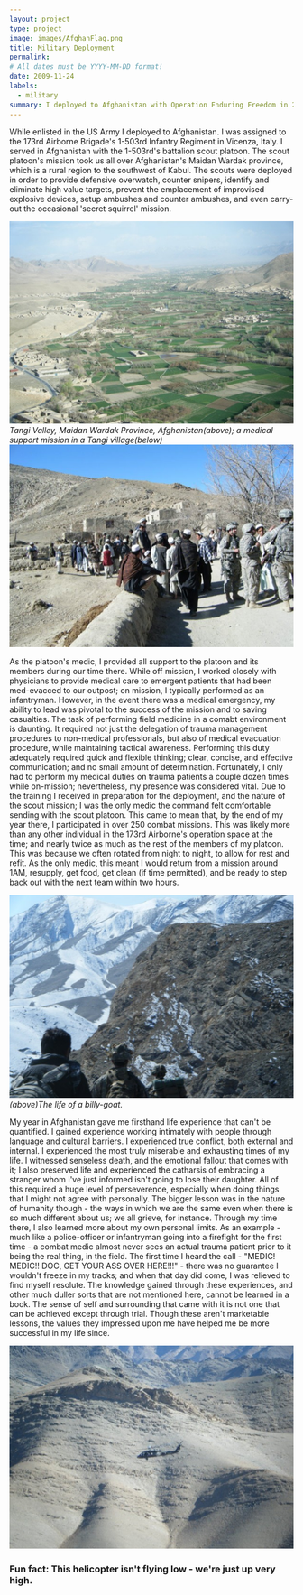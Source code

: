 ```yaml
---
layout: project
type: project
image: images/AfghanFlag.png
title: Military Deployment
permalink:
# All dates must be YYYY-MM-DD format!
date: 2009-11-24
labels:
  - military
summary: I deployed to Afghanistan with Operation Enduring Freedom in 2010.
---
```


<p> While enlisted in the US Army I deployed to Afghanistan.  I was assigned to the 173rd Airborne Brigade's 1-503rd Infantry Regiment in Vicenza, Italy.  I served in Afghanistan with the 1-503rd's battalion scout platoon.  The scout platoon's mission took us all over Afghanistan's Maidan Wardak province, which is a rural region to the southwest of Kabul.  The scouts were deployed in order to provide defensive overwatch, counter snipers, identify and eliminate high value targets, prevent the emplacement of improvised explosive devices, setup ambushes and counter ambushes, and even carry-out the occasional 'secret squirrel' mission.  
</p>   
  

  <img class="ui centered rounded huge image" src="/images/deployment_tangi.jpg">
  <i>Tangi Valley, Maidan Wardak Province, Afghanistan(above); a medical support mission in a Tangi village(below)</i> 
  <img class="ui centered rounded huge image" src="/images/deployment_town.jpg">

  
<p> As the platoon's medic, I provided all support to the platoon and its members during our time there.  While off mission, I worked closely with physicians to provide medical care to emergent patients that had been med-evacced to our outpost; on mission, I typically performed as an infantryman.  However, in the event there was a medical emergency, my ability to lead was pivotal to the success of the mission and to saving casualties.  The task of performing field medicine in a comabt environment is daunting.  It required not just the delegation of trauma management procedures to non-medical professionals, but also of medical evacuation procedure, while maintaining tactical awareness.  Performing this duty adequately required quick and flexible thinking; clear, concise, and effective communication; and no small amount of determination.  Fortunately, I only had to perform my medical duties on trauma patients a couple dozen times while on-mission; nevertheless, my presence was considered vital.  Due to the training I received in preparation for the deployment, and the nature of the scout mission; I was the only medic the command felt comfortable sending with the scout platoon.  This came to mean that, by the end of my year there, I participated in over 250 combat missions.  This was likely more than any other individual in the 173rd Airborne's operation space at the time; and nearly twice as much as the rest of the members of my platoon.  This was because we often rotated from night to night, to allow for rest and refit.  As the only medic, this meant I would return from a mission around 1AM, resupply, get food, get clean (if time permitted), and be ready to step back out with the next team within two hours. 
 </p>  


  <img class="ui centered rounded huge image" src="/images/deployment_mountains.jpg">
  <i>(above)The life of a billy-goat.</i>


<p>   
My year in Afghanistan gave me firsthand life experience that can't be quantified.  I gained experience working intimately with people through language and cultural barriers.  I experienced true conflict, both external and internal.  I experienced the most truly miserable and exhausting times of my life.  I witnessed senseless death, and the emotional fallout that comes with it; I also preserved life and experienced the catharsis of embracing a stranger whom I've just informed isn't going to lose their daughter.  All of this required a huge level of perseverence, especially when doing things that I might not agree with personally.  The bigger lesson was in the nature of humanity though - the ways in which we are the same even when there is so much different about us; we all grieve, for instance.  Through my time there, I also learned more about my own personal limits.  As an example - much like a police-officer or infantryman going into a firefight for the first time - a combat medic almost never sees an actual trauma patient prior to it being the real thing, in the field.  The first time I heard the call - "MEDIC! MEDIC!! DOC, GET YOUR ASS OVER HERE!!!" - there was no guarantee I wouldn't freeze in my tracks; and when that day did come, I was relieved to find myself resolute.  The knowledge gained through these experiences, and other much duller sorts that are not mentioned here, cannot be learned in a book.  The sense of self and surrounding that came with it is not one that can be achieved except through trial.  Though these aren't marketable lessons, the values they impressed upon me have helped me be more successful in my life since.
</p> 

  <img class="ui centered rounded image" src="/images/deployment_helicopter.jpg">
 
<h3>Fun fact: This helicopter isn't flying low - we're just up very high.</h3>
